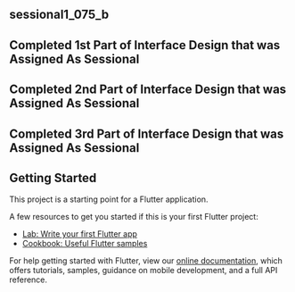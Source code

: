## sessional1_075_b

## Completed 1st Part of Interface Design that was Assigned As Sessional
## Completed 2nd Part of Interface Design that was Assigned As Sessional
## Completed 3rd Part of Interface Design that was Assigned As Sessional

## Getting Started

This project is a starting point for a Flutter application.

A few resources to get you started if this is your first Flutter project:

- [Lab: Write your first Flutter app](https://flutter.dev/docs/get-started/codelab)
- [Cookbook: Useful Flutter samples](https://flutter.dev/docs/cookbook)

For help getting started with Flutter, view our
[online documentation](https://flutter.dev/docs), which offers tutorials,
samples, guidance on mobile development, and a full API reference.
